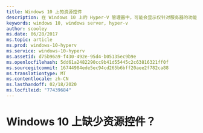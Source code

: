 ```yaml
---
title: Windows 10 上的资源控件
description: 在 Windows 10 上的 Hyper-V 管理器中，可能会显示仅针对服务器的功能的简要概括，但这些功能不可使用。
keywords: windows 10, windows server, hyper-v
author: scooley
ms.date: 06/28/2017
ms.topic: article
ms.prod: windows-10-hyperv
ms.service: windows-10-hyperv
ms.assetid: d75b96a9-f430-492e-95d4-b05135ec9b9e
ms.openlocfilehash: 5dd61a2482290cc9b41d55445c2c63816321ff0f
ms.sourcegitcommit: 16744984ede5ec94cd265b6bff20aee2f782ca88
ms.translationtype: MT
ms.contentlocale: zh-CN
ms.lasthandoff: 02/18/2020
ms.locfileid: "77439684"
---
```

# <a name="resource-controls-missing-on-windows-10"></a>Windows 10 上缺少资源控件？
